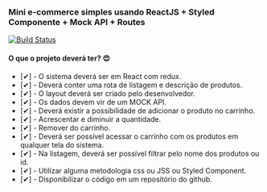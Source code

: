 ### Mini e-commerce simples usando ReactJS + Styled Componente + Mock API + Routes
[![Build Status](https://travis-ci.org/joemccann/dillinger.svg?branch=master)](https://travis-ci.org/joemccann/dillinger)

#### O que o projeto deverá ter? 😍

* [✔] - O sistema deverá ser em React com redux.
* [✔] - Deverá conter uma rota de listagem e descrição de produtos.
* [✔] - O layout deverá ser criado pelo desenvolvedor.
* [✔] - Os dados devem vir de um MOCK API.
* [✔] - Deverá existir a possibilidade de adicionar o produto no carrinho.
* [✔] - Acrescentar e diminuir a quantidade.
* [✔] - Remover do carrinho.
* [✔] - Deverá ser possível acessar o carrinho com os produtos em qualquer tela do sistema.
* [✔] - Na listagem, deverá ser possível filtrar pelo nome dos produtos ou id.
* [✔] - Utilizar alguma metodologia css ou JSS ou Styled Component.
* [✔] - Disponibilizar o código em um repositório do github.
